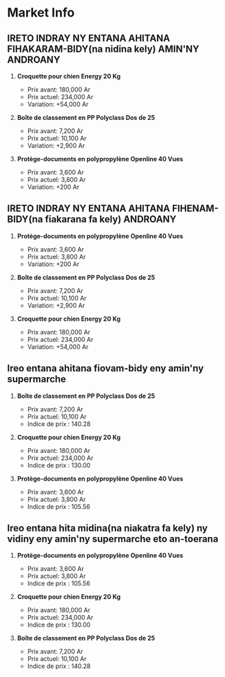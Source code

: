 # Market Info

## IRETO INDRAY NY ENTANA AHITANA FIHAKARAM-BIDY(na nidina kely) AMIN'NY ANDROANY

1. **Croquette pour chien Energy 20 Kg**
   - Prix avant: 180,000 Ar
   - Prix actuel: 234,000 Ar
   - Variation: +54,000 Ar

2. **Boîte de classement en PP Polyclass Dos de 25**
   - Prix avant: 7,200 Ar
   - Prix actuel: 10,100 Ar
   - Variation: +2,900 Ar

3. **Protège-documents en polypropylène Openline 40 Vues**
   - Prix avant: 3,600 Ar
   - Prix actuel: 3,800 Ar
   - Variation: +200 Ar

## IRETO INDRAY NY ENTANA AHITANA FIHENAM-BIDY(na fiakarana fa kely) ANDROANY

1. **Protège-documents en polypropylène Openline 40 Vues**
   - Prix avant: 3,600 Ar
   - Prix actuel: 3,800 Ar
   - Variation: +200 Ar

2. **Boîte de classement en PP Polyclass Dos de 25**
   - Prix avant: 7,200 Ar
   - Prix actuel: 10,100 Ar
   - Variation: +2,900 Ar

3. **Croquette pour chien Energy 20 Kg**
   - Prix avant: 180,000 Ar
   - Prix actuel: 234,000 Ar
   - Variation: +54,000 Ar

## Ireo entana ahitana fiovam-bidy eny amin'ny supermarche

1. **Boîte de classement en PP Polyclass Dos de 25**
   - Prix avant: 7,200 Ar
   - Prix actuel: 10,100 Ar
   - Indice de prix : 140.28

2. **Croquette pour chien Energy 20 Kg**
   - Prix avant: 180,000 Ar
   - Prix actuel: 234,000 Ar
   - Indice de prix : 130.00

3. **Protège-documents en polypropylène Openline 40 Vues**
   - Prix avant: 3,600 Ar
   - Prix actuel: 3,800 Ar
   - Indice de prix : 105.56

## Ireo entana hita midina(na niakatra fa kely) ny vidiny eny amin'ny supermarche eto an-toerana

1. **Protège-documents en polypropylène Openline 40 Vues**
   - Prix avant: 3,600 Ar
   - Prix actuel: 3,800 Ar
   - Indice de prix : 105.56

2. **Croquette pour chien Energy 20 Kg**
   - Prix avant: 180,000 Ar
   - Prix actuel: 234,000 Ar
   - Indice de prix : 130.00

3. **Boîte de classement en PP Polyclass Dos de 25**
   - Prix avant: 7,200 Ar
   - Prix actuel: 10,100 Ar
   - Indice de prix : 140.28

